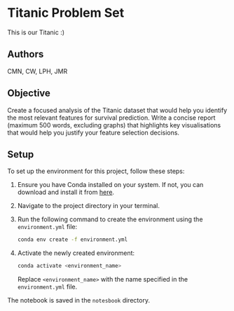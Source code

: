 # Titanic Problem Set
This is our Titanic :)

## Authors
CMN, CW, LPH, JMR

## Objective
Create a focused analysis of the Titanic dataset that would help you identify the most relevant features for survival prediction. Write a concise report (maximum 500 words, excluding graphs) that highlights key visualisations that would help you justify your feature selection decisions.

## Setup

To set up the environment for this project, follow these steps:

1. Ensure you have Conda installed on your system. If not, you can download and install it from [here](https://docs.conda.io/projects/conda/en/latest/user-guide/install/index.html).

2. Navigate to the project directory in your terminal.

3. Run the following command to create the environment using the `environment.yml` file:
   ```sh
   conda env create -f environment.yml
   ```

4. Activate the newly created environment:
   ```sh
   conda activate <environment_name>
   ```

   Replace `<environment_name>` with the name specified in the `environment.yml` file.

The notebook is saved in the `notesbook` directory.


